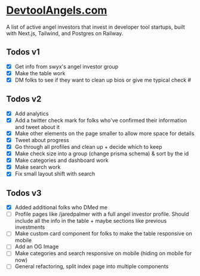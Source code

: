 # [DevtoolAngels.com](https://www.devtoolangels.com/)

A list of active angel investors that invest in developer tool
startups, built with Next.js, Tailwind, and Postgres on Railway.

## Todos v1

- [x] Get info from swyx's angel investor group
- [x] Make the table work
- [x] DM folks to see if they want to clean up bios or give me typical check #

## Todos v2

- [x] Add analytics
- [x] Add a twitter check mark for folks who've confirmed their information and tweet about it
- [x] Make other elements on the page smaller to allow more space for details
- [x] Tweet about progress
- [x] Go through all profiles and clean up + decide which to keep
- [x] Make check size into a group (change prisma schema) & sort by the id
- [x] Make categories and dashboard work
- [x] Make search work
- [x] Fix small layout shift with search

## Todos v3

- [x] Added additional folks who DMed me
- [ ] Profile pages like /jaredpalmer with a full angel investor profile. Should include all the info in the table + maybe sections like previous investments
- [ ] Make custom card component for folks to make the table responsive on mobile
- [ ] Add an OG Image
- [ ] Make categories and search responsive on mobile (hiding on mobile for now)
- [ ] General refactoring, split index page into multiple components
